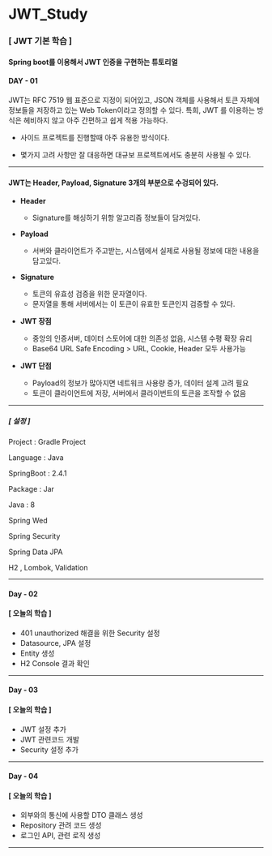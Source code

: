 # JWT_Study
###  [ JWT 기본 학습 ]

#### Spring boot를 이용해서 JWT 인증을 구현하는 튜토리얼



#### DAY - 01

JWT는 RFC 7519 웹 표준으로 지정이 되어있고, JSON 객체를 사용해서 토큰 자체에 정보들을 저장하고 있는 Web Token이라고 정의할 수 있다. 특희, JWT 를 이용하는 방식은 헤비하지 않고 아주 간편하고 쉽게 적용 가능하다.



- 사이드 프로젝트를 진행할때 아주 유용한 방식이다.

- 몇가지 고려 사항만 잘 대응하면 대규보 프로젝트에서도 충분히 사용될 수 있다.



----



#### JWT는 Header, Payload, Signature 3개의 부분으로 수겅되어 있다.



- **Header**
  - Signature를 해싱하기 위항 알고리즘 정보들이 담겨있다.

- **Payload**
  - 서버와 클라이언트가 주고받는, 시스템에서 실제로 사용될 정보에 대한 내용을 담고있다.

- **Signature**
  - 토큰의 유효성 검증을 위한 문자열이다.
  - 문자열을 통해 서버에서는 이 토큰이 유효한 토큰인지 검증할 수 있다.



- **JWT 장점**
  - 중앙의 인증서버, 데이터 스토어에 대한 의존성 없음, 시스템 수평 확장 유리
  - Base64 URL Safe Encoding > URL, Cookie, Header 모두 사용가능
- **JWT 단점**
  - Payload의 정보가 많아지면 네트워크 사용량 증가, 데이터 설계 고려 필요
  - 토큰이 클라이언트에 저장, 서버에서 클라이번트의 토큰을 조작할 수 없음



----

##### [ 설정 ]

Project : Gradle Project

Language : Java

SpringBoot : 2.4.1

Package : Jar

Java : 8

Spring Wed

Spring Security

Spring Data JPA

H2 , Lombok, Validation



---

#### Day - 02

#### [ 오늘의 학습 ]

- 401 unauthorized 해결을 위한 Security 설정
- Datasource, JPA 설정
- Entity 생성
- H2 Console 결과 확인 



---

#### Day - 03

#### [ 오늘의 학습 ]

- JWT 설정 추가
- JWT 관련코드 개발
- Security 설정 추가



---

#### Day - 04

#### [ 오늘의 학습 ]

- 외부와의 통신에 사용할 DTO 클래스 생성
- Repository 관려 코드 생성
- 로그인 API, 관련 로직 생성



---



